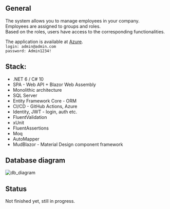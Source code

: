 ## General
The system allows you to manage employees in your company. \
Employees are assigned to groups and roles.\
Based on the roles, users have access to the corresponding functionalities.

The application is available at [Azure](https://employee-record-system.azurewebsites.net/).\
`login: admin@admin.com`\
`password: Admin1234!`

## Stack:
- .NET 6 / C# 10
- SPA - Web API + Blazor Web Assembly
- Monolithic architecture
- SQL Server
- Entity Framework Core - ORM
- CI/CD - GitHub Actions, Azure
- Identity, JWT - login, auth etc.
- FluentValidation
- xUnit
- FluentAssertions
- Moq
- AutoMapper
- MudBlazor - Material Design component framework

## Database diagram
![db_diagram](https://user-images.githubusercontent.com/70332407/202138204-ba1574d2-2924-49d3-b817-95b0a7fa26f5.png)

## Status
Not finished yet, still in progress.
